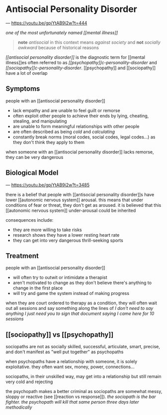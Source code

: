 # Antisocial Personality Disorder

&mdash; <https://youtu.be/gpjYtAB9i2w?t=444>

_one of the most unfortunately named [[mental illness]]_

> **note** _antisocial_ in this context means _against society_ and **not** _socially awkward_ because of historical reasons

_[[antisocial personality disorder]]_ is the diagnostic term for [[mental illness]]es often referred to as _[[psychopathy]]c-personality-disorder_ and _[[sociopathy]]c-personality-disorder_. [[psychopathy]] and [[sociopathy]] have a lot of overlap

## Symptoms

people with an [[antisocial personality disorder]]

- lack empathy and are unable to feel guilt or remorse
- often exploit other people to achieve their ends by lying, cheating, stealing, and manipulating
- are unable to form meaningful relationships with other people
- are often described as being _cold_ and _calculating_
- constantly break norms (moral codes, social codes, legal codes...) as they don't think they apply to them

when someone with an [[antisocial personality disorder]] lacks remorse, they can be very dangerous

## Biological Model

&mdash; <https://youtu.be/gpjYtAB9i2w?t=3485>

there is a belief that people with [[antisocial personality disorder]]s have lower [[autonomic nervous system]] arousal. this means that under conditions of fear or threat, they don't get as aroused. it is believed that this [[autonomic nervous system]] under-arousal could be inherited

consequences include:

- they are more willing to take risks
- research shows they have a lower resting heart rate
- they can get into very dangerous thrill-seeking sports

## Treatment

people with an [[antisocial personality disorder]]

- will often try to outwit or intimidate a therapist
- aren't motivated to change as they don't believe there's anything to change in the first place
- will try and game the system instead of making progress

when they are court ordered to therapy as a condition, they will often wait out all sessions and say something along the lines of _I don't need to say anything I just need you to sign that document saying I came here for 10 sessions_

## [[sociopathy]] vs [[psychopathy]]

sociopaths are not as socially skilled, successful, articulate, smart, precise, and don't manifest as "well put together" as psychopaths

when psychopaths have a relationship with someone, it is solely exploitative. they often want sex, money, power, connections...

sociopaths, in their unskilled way, may get into a relationship but still remain very cold and rejecting

the psychopath makes a better criminal as sociopaths are somewhat messy, sloppy or reactive (see [[reaction vs response]]). _the sociopath is the bar fighter. the psychopath will kill that same person three days later methodically_
